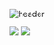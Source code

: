 ![header](https://capsule-render.vercel.app/api?type=slice&color=auto&height=200&text=HELLO&rotate=13.3&fontAlign=75&fontAlignY=15&desc=I'm%20Kim%20Giseung&descAlign=78&descAlignY=35)

<img src="https://img.shields.io/badge/C++-00599C?style=flat&logo=C%2B%2B&logoColor=white"/> <img src="https://img.shields.io/badge/C#-00599C?style=flat&logo=C%23&logoColor=white"/>
